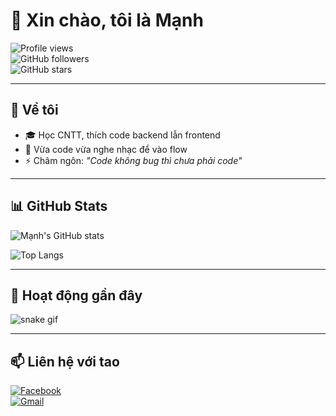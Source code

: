 # 👋 Xin chào, tôi là Mạnh  

![Profile views](https://komarev.com/ghpvc/?username=domanh09012006&color=blue)  
![GitHub followers](https://img.shields.io/github/followers/domanh09012006?style=social)  
![GitHub stars](https://img.shields.io/github/stars/domanh09012006?style=social)  

---

## 🚀 Về tôi 
- 🎓 Học CNTT, thích code backend lẫn frontend  
- 🎵 Vừa code vừa nghe nhạc để vào flow  
- ⚡ Châm ngôn: *"Code không bug thì chưa phải code"*  

---

## 📊 GitHub Stats  
![Mạnh's GitHub stats](https://github-readme-stats.vercel.app/api?username=domanh09012006&show_icons=true&theme=radical)  

![Top Langs](https://github-readme-stats.vercel.app/api/top-langs/?username=domanh09012006&layout=compact&theme=radical)  

---

## 🐍 Hoạt động gần đây  
![snake gif](https://github.com/domanh09012006/domanh09012006/blob/output/github-contribution-grid-snake.svg)  

---

## 📫 Liên hệ với tao  
[![Facebook](https://img.shields.io/badge/Facebook-1877F2?style=for-the-badge&logo=facebook&logoColor=white)](https://facebook.com/)  
[![Gmail](https://img.shields.io/badge/Gmail-D14836?style=for-the-badge&logo=gmail&logoColor=white)](mailto:yourmail@gmail.com)  
